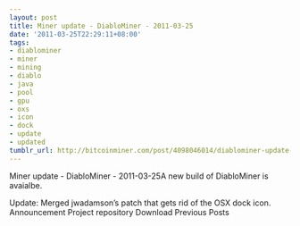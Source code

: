```yaml
---
layout: post
title: Miner update - DiabloMiner - 2011-03-25
date: '2011-03-25T22:29:11+08:00'
tags:
- diablominer
- miner
- mining
- diablo
- java
- pool
- gpu
- oxs
- icon
- dock
- update
- updated
tumblr_url: http://bitcoinminer.com/post/4098046014/diablominer-update-2011-03-25
---
```

Miner update - DiabloMiner - 2011-03-25A new build of DiabloMiner is avaialbe.

Update: Merged jwadamson’s patch that gets rid of the OSX dock icon.
Announcement
Project repository
Download
Previous Posts
